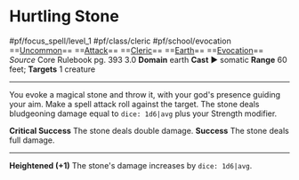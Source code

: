 # Hurtling Stone
#pf/focus_spell/level_1 #pf/class/cleric #pf/school/evocation 
==[Uncommon](../../../Traits/Uncommon.md)== ==[Attack](../../../Traits/Attack.md)== ==[Cleric](../../../Traits/Cleric.md)== ==[Earth](../../../Traits/Earth.md)== ==[Evocation](../../../Traits/Evocation.md)==
*Source* Core Rulebook pg. 393 3.0
**Domain** earth
**Cast** ► somatic
**Range** 60 feet; **Targets** 1 creature

---
You evoke a magical stone and throw it, with your god's presence guiding your aim. Make a spell attack roll against the target. The stone deals bludgeoning damage equal to `dice: 1d6|avg` plus your Strength modifier.

**Critical Success** The stone deals double damage.
**Success** The stone deals full damage.

<hr>

**Heightened (+1)** The stone's damage increases by `dice: 1d6|avg`.